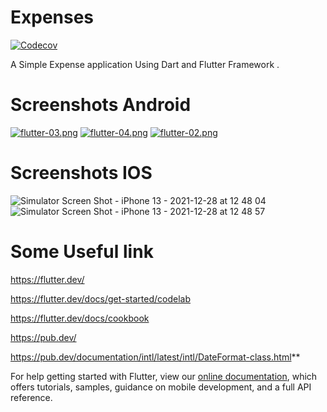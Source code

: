 # Expenses

[![Codecov](https://github.com/Vimalraj-Vijay/Expense----Flutter-App/actions/workflows/codecov.yml/badge.svg)](https://github.com/Vimalraj-Vijay/Expense----Flutter-App/actions/workflows/codecov.yml)

A Simple Expense application Using Dart and Flutter Framework .

# Screenshots Android
[![flutter-03.png](https://i.postimg.cc/dVVkcXKY/flutter-03.png)](https://postimg.cc/WhxbM53W)
[![flutter-04.png](https://i.postimg.cc/j2h5G6g2/flutter-04.png)](https://postimg.cc/QKHh77rZ)
[![flutter-02.png](https://i.postimg.cc/sDR7qwXj/flutter-02.png)](https://postimg.cc/7bm5T10d)

# Screenshots IOS
![Simulator Screen Shot - iPhone 13 - 2021-12-28 at 12 48 04](https://user-images.githubusercontent.com/37204020/147540204-8b25272a-ec02-4869-9634-38623b42502a.png)
![Simulator Screen Shot - iPhone 13 - 2021-12-28 at 12 48 57](https://user-images.githubusercontent.com/37204020/147540277-6e9c776b-c4a7-4877-af27-578cf6e685ac.png)


# Some Useful link
https://flutter.dev/

https://flutter.dev/docs/get-started/codelab

https://flutter.dev/docs/cookbook

https://pub.dev/

https://pub.dev/documentation/intl/latest/intl/DateFormat-class.html**


For help getting started with Flutter, view our
[online documentation](https://flutter.dev/docs), which offers tutorials,
samples, guidance on mobile development, and a full API reference.

